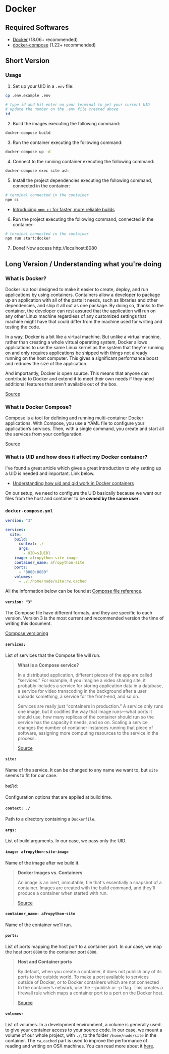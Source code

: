 # Docker

## Required Softwares

- [Docker](https://store.docker.com/search?type=edition&offering=community) (18.06+ recommended)
- [docker-compose](https://docs.docker.com/compose/install/) (1.22+ recommended)


## Short Version

### Usage

1. Set up your UID in a `.env` file:

```sh
cp .env.example .env

# type id and hit enter on your terminal to get your current UID
# update the number on the .env file created above
id
```

2. Build the images executing the following command:

```sh
docker-compose build
```

3. Run the container executing the following command:

```sh
docker-compose up -d
```

4. Connect to the running container executing the following command:

```sh
docker-compose exec site ash
```

5. Install the project dependencies executing the following command, connected in the container:

```sh
# terminal connected in the container
npm ci
```

- [Introducing `npm ci` for faster, more reliable builds](https://blog.npmjs.org/post/171556855892/introducing-npm-ci-for-faster-more-reliable)

6. Run the project executing the following command, connected in the container:

```sh
# terminal connected in the container
npm run start:docker
```

7. Done! Now access http://localhost:8080

## Long Version / Understanding what you're doing

### What is Docker?

Docker is a tool designed to make it easier to create, deploy, and run applications by using containers. Containers allow a developer to package up an application with all of the parts it needs, such as libraries and other dependencies, and ship it all out as one package. By doing so, thanks to the container, the developer can rest assured that the application will run on any other Linux machine regardless of any customized settings that machine might have that could differ from the machine used for writing and testing the code.

In a way, Docker is a bit like a virtual machine. But unlike a virtual machine, rather than creating a whole virtual operating system, Docker allows applications to use the same Linux kernel as the system that they're running on and only requires applications be shipped with things not already running on the host computer. This gives a significant performance boost and reduces the size of the application.

And importantly, Docker is open source. This means that anyone can contribute to Docker and extend it to meet their own needs if they need additional features that aren't available out of the box.

[Source](https://opensource.com/resources/what-docker)

### What is Docker Compose?

Compose is a tool for defining and running multi-container Docker applications. With Compose, you use a YAML file to configure your application’s services. Then, with a single command, you create and start all the services from your configuration.

[Source](https://docs.docker.com/compose/overview/)

### What is UID and how does it affect my Docker container?

I've found a great article which gives a great introduction to why setting up a UID is needed and important. Link below.

- [Understanding how uid and gid work in Docker containers](https://medium.com/@mccode/understanding-how-uid-and-gid-work-in-docker-containers-c37a01d01cf)

On our setup, we need to configure the UID basically because we want our files from the host and container to be **owned by the same user**.

### `docker-compose.yml`

```yml
version: "3"

services:
  site:
    build:
      context: ./
      args:
        - UID=${UID}
    image: afropython-site-image
    container_name: afropython-site
    ports:
      - "8080:8080"
    volumes:
      - ./:/home/node/site:rw,cached
```

All the information below can be found at [Compose file reference](https://docs.docker.com/compose/compose-file/).

#### `version: "3"`

The Compose file have different formats, and they are specific to each version. Version 3 is the most current and recommended version the time of writing this document.

[Compose versioning](https://docs.docker.com/compose/compose-file/compose-versioning/)

#### `services:`

List of services that the Compose file will run.

> **What is a Compose service?**
>
> In a distributed application, different pieces of the app are called “services.” For example, if you imagine a video sharing site, it probably includes a service for storing application data in a database, a service for video transcoding in the background after a user uploads something, a service for the front-end, and so on.
>
> Services are really just “containers in production.” A service only runs one image, but it codifies the way that image runs—what ports it should use, how many replicas of the container should run so the service has the capacity it needs, and so on. Scaling a service changes the number of container instances running that piece of software, assigning more computing resources to the service in the process.
>
> [Source](https://docs.docker.com/get-started/part3/#about-services)

#### `site:`

Name of the service. It can be changed to any name we want to, but `site` seems to fit for our case.

#### `build:`

Configuration options that are applied at build time.

#### `context: ./`

Path to a directory containing a `Dockerfile`.

#### `args:`

List of build arguments. In our case, we pass only the UID.

#### `image: afropython-site-image`

Name of the image after we build it.

> **Docker Images vs. Containers**
>
> An image is an inert, immutable, file that's essentially a snapshot of a container. Images are created with the build command, and they'll produce a container when started with run.
>
> [Source](https://stackoverflow.com/a/26960888)

#### `container_name: afropython-site`

Name of the container we'll run.

#### `ports:`

List of ports mapping the host port to a container port. In our case, we map the host port `8080` to the container port `8080`.

> **Host and Container ports**
>
> By default, when you create a container, it does not publish any of its ports to the outside world. To make a port available to services outside of Docker, or to Docker containers which are not connected to the container’s network, use the --publish or -p flag. This creates a firewall rule which maps a container port to a port on the Docker host.
>
> [Source](https://docs.docker.com/config/containers/container-networking/#published-ports)

#### `volumes:`

List of volumes. In a development environment, a volume is generally used to give your container access to your source code. In our case, we mount a volume of our whole project, with `./`, to the folder `/home/node/site` in the container. The `rw,cached` part is used to improve the performance of reading and writing on OSX machines. You can read more about it [here](https://docs.docker.com/docker-for-mac/osxfs-caching/).
